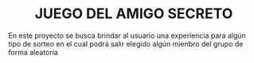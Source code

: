 <h1 align="center"> JUEGO DEL AMIGO SECRETO </h1>

<p>En este proyecto se busca brindar al usuario una experiencia para algún tipo de sorteo en el cual podrá salir elegido algún mienbro del grupo de forma aleatoria</p>
